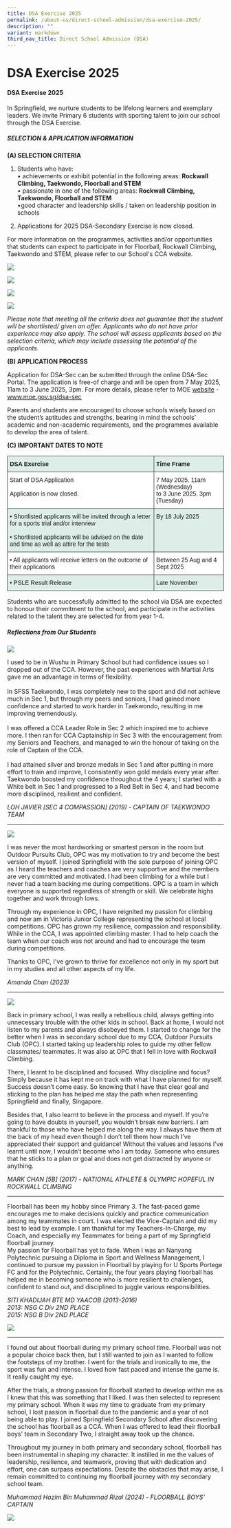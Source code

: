 ```yaml
---
title: DSA Exercise 2025
permalink: /about-us/direct-school-admission/dsa-exercise-2025/
description: ""
variant: markdown
third_nav_title: Direct School Admission (DSA)
---
```

# **DSA Exercise 2025**

#### **DSA Exercise 2025**

In Springfield, we nurture students to be lifelong learners and exemplary leaders. We invite Primary 6 students with sporting talent to join our school through the DSA Exercise.

##### **SELECTION &amp; APPLICATION INFORMATION**

**(A) SELECTION CRITERIA**

1. Students who have:
<br>•	achievements or exhibit potential in the following areas: **Rockwall Climbing, Taekwondo, Floorball and STEM**
<br>•	passionate in one of the following areas: **Rockwall Climbing, Taekwondo, Floorball and STEM**
<br>•good character and leadership skills / taken on leadership position in schools

2. Applications for 2025 DSA-Secondary Exercise is now closed.

For more information on the programmes, activities and/or opportunities that students can expect to participate in for Floorball, Rockwall Climbing, Taekwondo and STEM, please refer to our School's CCA website.

![](/images/DSA___floorball.png)

![](/images/DSA___Rockwall.png)

![](/images/DSA___Taekwondo.png)

![](/images/DSA___Stem7.png)

_Please note that meeting all the criteria does not guarantee that the student will be shortlisted/ given an offer. Applicants who do not have prior experience may also apply. The school will assess applicants based on the selection criteria, which may include assessing the potential of the applicants._

**(B) APPLICATION PROCESS**

Application for DSA-Sec can be submitted through the online DSA-Sec Portal. The application is free-of charge and will be open from 7 May 2025, 11am to 3 June 2025, 3pm. For more details, please refer to MOE [website](https://www.moe.gov.sg/secondary/dsa) - www.moe.gov.sg/dsa-sec  

Parents and students are encouraged to choose schools wisely based on the student’s aptitudes and strengths, bearing in mind the schools’ academic and non-academic requirements, and the programmes available to develop the area of talent.

**(C) IMPORTANT DATES TO NOTE**

<table style="border-collapse:collapse;border-spacing:0" class="tg"><thead><tr><th style="background-color:#DDEEE9;border-color:#333333;border-style:solid;border-width:1px;font-family:Arial, sans-serif;font-size:14px;font-weight:bold;overflow:hidden;padding:10px 5px;text-align:left;vertical-align:top;word-break:normal">DSA Exercise </th><th style="background-color:#DDEEE9;border-color:#333333;border-style:solid;border-width:1px;font-family:Arial, sans-serif;font-size:14px;font-weight:bold;overflow:hidden;padding:10px 5px;text-align:left;vertical-align:top;word-break:normal">Time Frame <br></th></tr></thead><tbody><tr><td style="background-color:#ffffff;border-color:#333333;border-style:solid;border-width:1px;font-family:Arial, sans-serif;font-size:14px;font-weight:normal;overflow:hidden;padding:10px 5px;text-align:left;vertical-align:top;word-break:normal">Start of DSA Application <br><br>Application is now closed.</td><td style="background-color:#ffffff;border-color:#333333;border-style:solid;border-width:1px;font-family:Arial, sans-serif;font-size:14px;overflow:hidden;padding:10px 5px;text-align:left;vertical-align:top;word-break:normal"><span style="font-weight:bold"></span><span style="font-weight:bold"></span><span style="font-weight:normal">7 May 2025, 11am <br>(Wednesday) <br>to 3 June 2025, 3pm <br>(Tuesday)
</span></td></tr><tr><td style="background-color:#DDEEE9;border-color:#333333;border-style:solid;border-width:1px;font-family:Arial, sans-serif;font-size:14px;font-weight:normal;overflow:hidden;padding:10px 5px;text-align:left;vertical-align:top;word-break:normal">• Shortlisted applicants will be invited through a letter for a sports trial and/or interview <br><br> • Shortlisted applicants will be advised on the date and time as well as attire for the tests</td><td style="background-color:#DDEEE9;border-color:#333333;border-style:solid;border-width:1px;font-family:Arial, sans-serif;font-size:14px;overflow:hidden;padding:10px 5px;text-align:left;vertical-align:top;word-break:normal">By 18 July 2025 
<br></td></tr><tr><td style="background-color:#ffffff;border-color:#333333;border-style:solid;border-width:1px;font-family:Arial, sans-serif;font-size:14px;font-weight:normal;overflow:hidden;padding:10px 5px;text-align:left;vertical-align:top;word-break:normal">• All applicants will receive letters on the outcome of their applications<br></td><td style="background-color:#ffffff;border-color:#333333;border-style:solid;border-width:1px;font-family:Arial, sans-serif;font-size:14px;overflow:hidden;padding:10px 5px;text-align:left;vertical-align:top;word-break:normal">Between 25 Aug and  4 Sept 2025
</td></tr><tr><td style="background-color:#DDEEE9;border-color:#333333;border-style:solid;border-width:1px;font-family:Arial, sans-serif;font-size:14px;font-weight:normal;overflow:hidden;padding:10px 5px;text-align:left;vertical-align:top;word-break:normal">• PSLE Result Release<br></td><td style="background-color:#DDEEE9;border-color:#333333;border-style:solid;border-width:1px;font-family:Arial, sans-serif;font-size:14px;overflow:hidden;padding:10px 5px;text-align:left;vertical-align:top;word-break:normal">Late November
  </td></tr></tbody></table>

Students who are successfully admitted to the school via DSA are expected to honour their commitment to the school, and participate in the activities related to the talent they are selected for from year 1-4.



##### **Reflections from Our Students**
![](/images/javier.jpg)

I used to be in Wushu in Primary School but had confidence issues so I dropped out of the CCA. However, the past experiences with Martial Arts gave me an advantage in terms of flexibility.<br>
<br>In SFSS Taekwondo, I was completely new to the sport and did not achieve much in Sec 1, but through my peers and seniors, I had gained more confidence and started to work harder in Taekwondo, resulting in me improving tremendously.<br>
<br>I was offered a CCA Leader Role in Sec 2 which inspired me to achieve more. I then ran for CCA Captainship in Sec 3 with the encouragement from my Seniors and Teachers, and managed to win the honour of taking on the role of Captain of the CCA.<br>
<br>I had attained silver and bronze medals in Sec 1 and after putting in more effort to train and improve, I consistently won gold medals every year after.
<br>Taekwondo boosted my confidence throughout the 4 years; I started with a White belt in Sec 1 and progressed to a Red Belt in Sec 4, and had become more disciplined, resilient and confident.

_LOH JAVIER [SEC 4 COMPASSION] (2019) - CAPTAIN OF TAEKWONDO TEAM_

----------------------------------------------

![](/images/OPC_reflection.jpg)

I was never the most hardworking or smartest person in the room but Outdoor Pursuits Club, OPC was my motivation to try and become the best version of myself. I joined Springfield with the sole purpose of joining OPC as I heard the teachers and coaches are very supportive and the members are very committed and motivated. I had been climbing for a while but I never had a team backing me during competitions. OPC is a team in which everyone is supported regardless of strength or skill. We celebrate highs together and work through lows. 

Through my experience in OPC, I have reignited my passion for climbing and now am in Victoria Junior College representing the school at local competitions. OPC has grown my resilience, compassion and responsibility. While in the CCA, I was appointed climbing master. I had to help coach the team when our coach was not around and had to encourage the team during competitions. 

Thanks to OPC, I've grown to thrive for excellence not only in my sport but in my studies and all other aspects of my life.

_Amanda Chan (2023)_

---------------------------------------------------

![](/images/MARK.jpg)



Back in primary school, I was really a rebellious child, always getting into unnecessary trouble with the other kids in school. Back at home, I would not listen to my parents and always disobeyed them. I started to change for the better when I was in secondary school due to my CCA, Outdoor Pursuits Club (OPC). I started taking up leadership roles to guide my other fellow classmates/ teammates. It was also at OPC that I fell in love with Rockwall Climbing.

There, I learnt to be disciplined and focused. Why discipline and focus? Simply because it has kept me on track with what I have planned for myself. Success doesn’t come easy. So knowing that I have that clear goal and sticking to the plan has helped me stay the path when representing Springfield and finally, Singapore.

Besides that, I also learnt to believe in the process and myself. If you’re going to have doubts in yourself, you wouldn’t break new barriers. I am thankful to those who have helped me along the way. I always have them at the back of my head even though I don’t tell them how much I’ve appreciated their support and guidance! Without the values and lessons I’ve learnt until now, I wouldn’t become who I am today. Someone who ensures that he sticks to a plan or goal and does not get distracted by anyone or anything.

_MARK CHAN [5B] (2017) - NATIONAL ATHLETE &amp; OLYMPIC HOPEFUL IN ROCKWALL CLIMBING_

---------------------------------------------------


Floorball has been my hobby since Primary 3. The fast-paced game encourages me to make decisions quickly and practice communication among my teammates in court. I was elected the Vice-Captain and did my best to lead by example. I am thankful for my Teachers-In-Charge, my Coach, and especially my Teammates for being a part of my Springfield floorball journey.  <br>My passion for Floorball has yet to fade. When I was an Nanyang Polytechnic pursuing a Diploma in Sport and Wellness Management, I continued to pursue my passion in Floorball by playing for U Sports Portege FC and for the Polytechnic. Certainly, the four years playing floorball has helped me in becoming someone who is more resilient to challenges, confident to stand out, and disciplined to juggle various responsibilities.

_SITI KHADIJAH BTE MD YAACOB (2013-2016)
<br>2013: NSG C Div 2ND PLACE
<br>2015: NSG B Div 2ND PLACE_


![](/images/F404C84B.jpeg)

------------------------------------------


I found out about floorball during my primary school time. Floorball was not a popular choice back then, but I still wanted to join as I wanted to follow the footsteps of my brother. I went for the trials and ironically to me, the sport was fun and intense. I loved how fast paced and intense the game is. It really caught my eye.

After the trials, a strong passion for floorball started to develop within me as I knew that this was something that I liked. I was then selected to represent my primary school. When it was my time to graduate from my primary school, I lost passion in floorball due to the pandemic and a year of not being able to play. I joined Springfield Secondary School after discovering the school has floorball as a CCA. When I was offered to lead their floorball boys' team in Secondary Two, I straight away took up the chance.

Throughout my journey in both primary and secondary school, floorball has been instrumental in shaping my character. It instilled in me the values of leadership, resilience, and teamwork, proving that with dedication and effort, one can surpass expectations. Despite the obstacles that may arise, I remain committed to continuing my floorball journey with my secondary school team.


_Muhammad Hazim Bin Muhammad Rizal (2024)  - FLOORBALL BOYS’ CAPTAIN_

![](/images/DSAboys1.jpg)